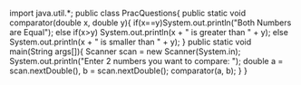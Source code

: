 import java.util.*;
public class PracQuestions{
    public static void comparator(double x, double y){
        if(x==y)System.out.println("Both Numbers are Equal");
        else if(x>y) System.out.println(x + " is greater than " + y);
        else System.out.println(x + " is smaller than " + y);
    }
    public static void main(String args[]){
        Scanner scan = new Scanner(System.in);
        System.out.println("Enter 2 numbers you want to compare: ");
        double a = scan.nextDouble(), b = scan.nextDouble();
        comparator(a, b);
    }
}
